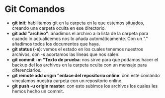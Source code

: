 # Git Comandos
* **git init**: habilitamos git en la carpeta en la que estemos situados, creando una carpeta oculta en ese directorio.
* **git add "archivo"**: añadimos el archivo a la lista de la carpeta para cuando lo actualicemos nos lo añada automáticamente. Con un "." añadimos todos los documentos que haya.
* **git status (-s)**: vemos el estado en los cuales tenemos nuestros archivos, con -s acortamos las líneas que nos salen.
* **git commit -m "Texto de prueba**: nos sirve para que podamos hacer el backup del los archivos en la carpeta oculta con un mensaje para diferenciarlos.
* **git remote add origin "enlace del repositorio online**: con este comando vinculamos nuestra carpeta con un repositorio online.
* **git push -u origin master**: con esto subimos los archivos los cuales les hemos hecho un commit.